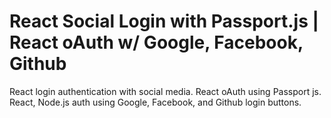 # React Social Login with Passport.js | React oAuth w/ Google, Facebook, Github
React login authentication with social media. React oAuth using Passport js. React, Node.js auth using Google, Facebook, and Github login buttons.
